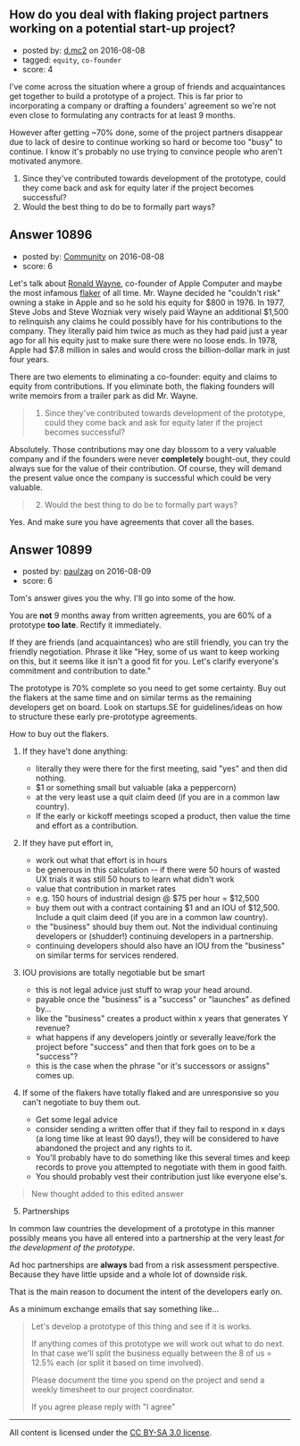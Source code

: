 ## How do you deal with flaking project partners working on a potential start-up project?

- posted by: [d.mc2](https://stackexchange.com/users/401775/d-mc2) on 2016-08-08
- tagged: `equity`, `co-founder`
- score: 4

<p>I've come across the situation where a group of friends and acquaintances get together to build a prototype of a project. This is far prior to incorporating a company or drafting a founders' agreement so we're not even close to formulating any contracts for at least 9 months. </p>

<p>However after getting ~70% done, some of the project partners disappear due to lack of desire to continue working so hard or become too "busy" to continue. I know it's probably no use trying to convince people who aren't motivated anymore. </p>

<ol>
<li>Since they've contributed towards development of the prototype, could they come back and ask for equity later if the project becomes successful?</li>
<li>Would the best thing to do be to formally part ways?</li>
</ol>



## Answer 10896

- posted by: [Community](https://stackexchange.com/users/-1/community) on 2016-08-08
- score: 6

<p>Let's talk about <a href="https://en.wikipedia.org/wiki/Ronald_Wayne" rel="nofollow">Ronald Wayne</a>, co-founder of Apple Computer and maybe the most infamous <a href="http://www.urbandictionary.com/define.php?term=flaker" rel="nofollow">flaker</a> of all time. Mr. Wayne decided he "couldn't risk" owning a stake in Apple and so he sold his equity for $800 in 1976. In 1977, Steve Jobs and Steve Wozniak very wisely paid Wayne an additional $1,500 to relinquish any claims he could possibly have for his contributions to the company. They literally paid him twice as much as they had paid just a year ago for all his equity just to make sure there were no loose ends. In 1978, Apple had $7.8 million in sales and would cross the billion-dollar mark in just four years.</p>

<p>There are two elements to eliminating a co-founder: equity and claims to equity from contributions. If you eliminate both, the flaking founders will write memoirs from a trailer park as did Mr. Wayne.</p>

<blockquote>
  <ol>
  <li>Since they've contributed towards development of the prototype, could they come back and ask for equity later if the project becomes successful?</li>
  </ol>
</blockquote>

<p>Absolutely. Those contributions may one day blossom to a very valuable company and if the founders were never <strong>completely</strong> bought-out, they could always sue for the value of their contribution. Of course, they will demand the present value once the company is successful which could be very valuable.</p>

<blockquote>
  <ol start="2">
  <li>Would the best thing to do be to formally part ways?</li>
  </ol>
</blockquote>

<p>Yes. And make sure you have agreements that cover all the bases.</p>



## Answer 10899

- posted by: [paulzag](https://stackexchange.com/users/5451744/paulzag) on 2016-08-09
- score: 6

<p>Tom's answer gives you the why. I'll go into some of the how.</p>

<p>You are <strong>not</strong> 9 months away from written agreements, you are 60% of a prototype <strong>too late</strong>. Rectify it immediately.</p>

<p>If they are friends (and acquaintances) who are still friendly, you can try the friendly negotiation. Phrase it like "Hey, some of us want to keep working on this, but it seems like it isn't a good fit for you. Let's clarify everyone's commitment and contribution to date."</p>

<p>The prototype is 70% complete so you need to get some certainty. Buy out the flakers at the same time and on similar terms as the remaining developers get on board. Look on startups.SE for guidelines/ideas on how to structure these early pre-prototype agreements.</p>

<p>How to buy out the flakers.</p>

<ol>
<li><p>If they have't done anything: </p>

<ul>
<li>literally they were there for the first meeting, said "yes" and then
did nothing. </li>
<li>$1 or something small but valuable (aka a peppercorn)</li>
<li>at the very least use a quit claim deed (if you are in a common law country).</li>
<li>If the early or kickoff meetings scoped a product, then value the time and effort as a contribution.</li>
</ul></li>
<li><p>If they have put effort in, </p>

<ul>
<li>work out what that effort is in hours </li>
<li>be generous in this calculation -- if there were 50 hours of wasted UX trials it was still 50 hours to learn what didn't work</li>
<li>value that contribution in market rates </li>
<li>e.g. 150 hours of industrial design @ $75 per hour = $12,500</li>
<li>buy them out with a contract containing $1 and an IOU of $12,500. Include a quit claim deed (if you are in a common law country).</li>
<li>the "business" should buy them out. Not the individual continuing developers or (shudder!) continuing developers in a partnership.</li>
<li>continuing developers should also have an IOU from the "business" on similar terms for services rendered.</li>
</ul></li>
<li><p>IOU provisions are totally negotiable but be smart</p>

<ul>
<li>this is not legal advice just stuff to wrap your head around.</li>
<li>payable once the "business" is a "success" or "launches" as defined by...</li>
<li>like the "business" creates a product within x years that generates Y revenue?</li>
<li>what happens if any developers jointly or severally leave/fork the project before "success" and then that fork goes on to be a "success"?</li>
<li>this is the case when the phrase "or it's successors or assigns" comes up.</li>
</ul></li>
<li><p>If some of the flakers have totally flaked and are unresponsive so you can't negotiate to buy them out.</p>

<ul>
<li>Get some legal advice</li>
<li>consider sending a written offer that if they fail to respond in x days (a long time like at least 90 days!), they will be considered to have abandoned the project and any rights to it.</li>
<li>You'll probably have to do something like this several times and keep records to prove you attempted to negotiate with them in good faith.</li>
<li>You should probably vest their contribution just like everyone else's.</li>
</ul></li>
</ol>

<blockquote>
  <p>New thought added to this edited answer</p>
</blockquote>

<ol start="5">
<li>Partnerships </li>
</ol>

<p>In common law countries the development of a prototype in this manner possibly means you have all entered into a partnership at the very least <em>for the development of the prototype</em>.</p>

<p>Ad hoc partnerships are <strong>always</strong> bad from a risk assessment perspective. Because they have little upside and a whole lot of downside risk.</p>

<p>That is the main reason to document the intent of the developers early on.</p>

<p>As a minimum exchange emails that say something like...</p>

<blockquote>
  <p>Let's develop a prototype of this thing and see if it is works. </p>
  
  <p>If anything comes of this prototype we will work out what to do next.
  In that case we'll split the business equally between the 8 of us = 
  12.5% each (or split it based on time involved).</p>
  
  <p>Please document the time you spend on the project and send a weekly
  timesheet to our project coordinator.</p>
  
  <p>If you agree please reply with "I agree"</p>
</blockquote>




---

All content is licensed under the [CC BY-SA 3.0 license](https://creativecommons.org/licenses/by-sa/3.0/).
